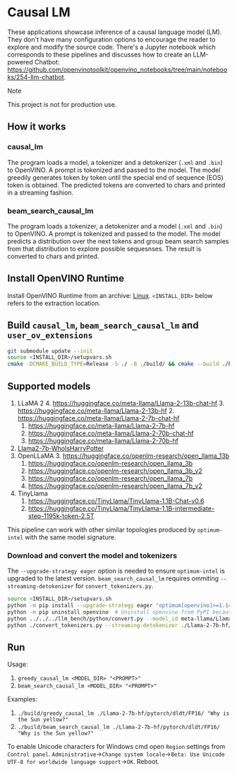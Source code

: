 # Causal LM

These applications showcase inference of a causal language model (LM). They don't have many configuration options to encourage the reader to explore and modify the source code. There's a Jupyter notebook which corresponds to these pipelines and discusses how to create an LLM-powered Chatbot: https://github.com/openvinotoolkit/openvino_notebooks/tree/main/notebooks/254-llm-chatbot.

> [!NOTE]
> This project is not for production use.

## How it works

### causal_lm

The program loads a model, a tokenizer and a detokenizer (`.xml` and `.bin`) to OpenVINO. A prompt is tokenized and passed to the model. The model greedily generates token by token until the special end of sequence (EOS) token is obtained. The predicted tokens are converted to chars and printed in a streaming fashion.

### beam_search_causal_lm

The program loads a tokenizer, a detokenizer and a model (`.xml` and `.bin`) to OpenVINO. A prompt is tokenized and passed to the model. The model predicts a distribution over the next tokens and group beam search samples from that distribution to explore possible sequesnses. The result is converted to chars and printed.

## Install OpenVINO Runtime

Install OpenVINO Runtime from an archive: [Linux](https://docs.openvino.ai/2023.2/openvino_docs_install_guides_installing_openvino_from_archive_linux.html). `<INSTALL_DIR>` below refers to the extraction location.

## Build `causal_lm`, `beam_search_causal_lm` and `user_ov_extensions`

```sh
git submodule update --init
source <INSTALL_DIR>/setupvars.sh
cmake -DCMAKE_BUILD_TYPE=Release -S ./ -B ./build/ && cmake --build ./build/ --config Release -j
```

## Supported models

1. LLaMA 2
   4. https://huggingface.co/meta-llama/Llama-2-13b-chat-hf
   3. https://huggingface.co/meta-llama/Llama-2-13b-hf
   2. https://huggingface.co/meta-llama/Llama-2-7b-chat-hf
   1. https://huggingface.co/meta-llama/Llama-2-7b-hf
   6. https://huggingface.co/meta-llama/Llama-2-70b-chat-hf
   5. https://huggingface.co/meta-llama/Llama-2-70b-hf
2. [Llama2-7b-WhoIsHarryPotter](https://huggingface.co/microsoft/Llama2-7b-WhoIsHarryPotter)
3. OpenLLaMA
   3. https://huggingface.co/openlm-research/open_llama_13b
   1. https://huggingface.co/openlm-research/open_llama_3b
   4. https://huggingface.co/openlm-research/open_llama_3b_v2
   2. https://huggingface.co/openlm-research/open_llama_7b
   5. https://huggingface.co/openlm-research/open_llama_7b_v2
4. TinyLlama
   1. https://huggingface.co/TinyLlama/TinyLlama-1.1B-Chat-v0.6
   2. https://huggingface.co/TinyLlama/TinyLlama-1.1B-intermediate-step-1195k-token-2.5T

This pipeline can work with other similar topologies produced by `optimum-intel` with the same model signature.

### Download and convert the model and tokenizers

The `--upgrade-strategy eager` option is needed to ensure `optimum-intel` is upgraded to the latest version.
`beam_search_causal_lm` requires ommiting `--streaming-detokenizer` for `convert_tokenizers.py`.

```sh
source <INSTALL_DIR>/setupvars.sh
python -m pip install --upgrade-strategy eager "optimum[openvino]>=1.14" -r ../../../llm_bench/python/requirements.txt ../../../thirdparty/openvino_contrib/modules/custom_operations/[transformers] --extra-index-url https://download.pytorch.org/whl/cpu
python -m pip uninstall openvino  # Uninstall openvino from PyPI because there's one from the archive installed
python ../../../llm_bench/python/convert.py --model_id meta-llama/Llama-2-7b-hf --output_dir ./Llama-2-7b-hf/ --precision FP16 --stateful
python ./convert_tokenizers.py --streaming-detokenizer ./Llama-2-7b-hf/pytorch/dldt/FP16/
```

## Run

Usage:
1. `greedy_causal_lm <MODEL_DIR> "<PROMPT>"`
2. `beam_search_causal_lm <MODEL_DIR> "<PROMPT>"`

Examples:
1. `./build/greedy_causal_lm ./Llama-2-7b-hf/pytorch/dldt/FP16/ "Why is the Sun yellow?"`
2. `./build/beam_search_causal_lm ./Llama-2-7b-hf/pytorch/dldt/FP16/ "Why is the Sun yellow?"`

To enable Unicode characters for Windows cmd open `Region` settings from `Control panel`. `Administrative`->`Change system locale`->`Beta: Use Unicode UTF-8 for worldwide language support`->`OK`. Reboot.
